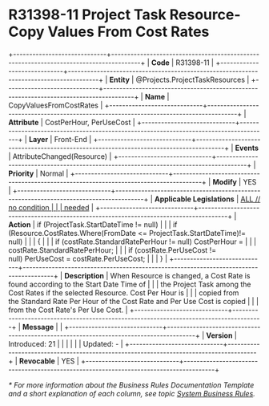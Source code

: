 ﻿---
erp.type: front-end-business-rule
erp.entity: Projects.ProjectTaskResources
---

# R31398-11 Project Task Resource- Copy Values From Cost Rates
+-----------------------------+---------------------------------------------------------------------------------------+
| **Code**                    | R31398-11                                                                             |
+-----------------------------+---------------------------------------------------------------------------------------+
| **Entity**                  | @Projects.ProjectTaskResources                                                                   |
+-----------------------------+---------------------------------------------------------------------------------------+
| **Name**                    | CopyValuesFromCostRates                                                               |
+-----------------------------+---------------------------------------------------------------------------------------+
| **Attribute**               | CostPerHour, PerUseCost                                                               |
+-----------------------------+---------------------------------------------------------------------------------------+
| **Layer**                   | Front-End                                                                             |
+-----------------------------+---------------------------------------------------------------------------------------+
| **Events**                  | AttributeChanged(Resource)                                                            |
+-----------------------------+---------------------------------------------------------------------------------------+
| **Priority**                | Normal                                                                                |
+-----------------------------+---------------------------------------------------------------------------------------+
| **Modify**                  | YES                                                                                   |
+-----------------------------+---------------------------------------------------------------------------------------+
| **Applicable Legislations** | [ALL // no condition                                                                  |
|                             | needed](https://confluence.erp.net/display/techdoc/Country+Specific+Functionality)    |
+-----------------------------+---------------------------------------------------------------------------------------+
| **Action**                  | if (ProjectTask.StartDateTime != null)                                                |
|                             | if (Resource.CostRates.Where(FromDate \<= ProjectTask.StartDateTime)!= null)          |
|                             | {                                                                                     |
|                             | if (costRate.StandardRatePerHour != null) CostPerHour =                               |
|                             | costRate.StandardRatePerHour;                                                         |
|                             | if (costRate.PerUseCost != null) PerUseCost = costRate.PerUseCost;                    |
|                             | }                                                                                     |
+-----------------------------+---------------------------------------------------------------------------------------+
| **Description**             | When Resource is changed, a Cost Rate is found according to the Start Date Time of    |
|                             | the Project Task among the Cost Rates if the selected Resource. Cost Per Hour is      |
|                             | copied from the Standard Rate Per Hour of the Cost Rate and Per Use Cost is copied    |
|                             | from the Cost Rate\'s Per Use Cost.                                                   |
+-----------------------------+---------------------------------------------------------------------------------------+
| **Message**                 |                                                                                       |
+-----------------------------+---------------------------------------------------------------------------------------+
| **Version**                 | Introduced: 21                                                                        |
|                             |                                                                                       |
|                             | Updated: -                                                                            |
+-----------------------------+---------------------------------------------------------------------------------------+
| **Revocable**               | YES                                                                                   |
+-----------------------------+---------------------------------------------------------------------------------------+

*\* For more information about the Business Rules Documentation Template and a short explanation of each column, see
topic [System Business Rules](../templates/template-description-system-business-rules.md).*

  

  
